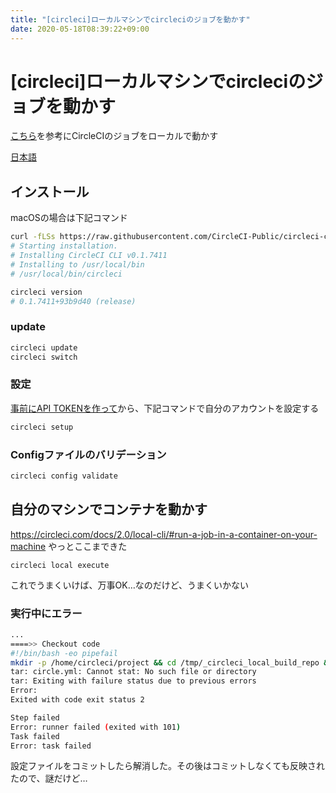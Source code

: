 ```yaml
---
title: "[circleci]ローカルマシンでcircleciのジョブを動かす"
date: 2020-05-18T08:39:22+09:00
---
```


# [circleci]ローカルマシンでcircleciのジョブを動かす

[こちら](https://circleci.com/docs/2.0/local-cli/)を参考にCircleCIのジョブをローカルで動かす

[日本語](https://circleci.com/docs/ja/2.0/local-cli/)

## インストール

macOSの場合は下記コマンド

```bash
curl -fLSs https://raw.githubusercontent.com/CircleCI-Public/circleci-cli/master/install.sh | bash
# Starting installation.
# Installing CircleCI CLI v0.1.7411
# Installing to /usr/local/bin
# /usr/local/bin/circleci

circleci version 
# 0.1.7411+93b9d40 (release)
```

### update

```bash
circleci update
circleci switch
```

### 設定
[事前にAPI TOKENを作って](https://circleci.com/account/api)から、下記コマンドで自分のアカウントを設定する

```bash
circleci setup
```

### Configファイルのバリデーション

```bash
circleci config validate
```

## 自分のマシンでコンテナを動かす

https://circleci.com/docs/2.0/local-cli/#run-a-job-in-a-container-on-your-machine
やっとここまできた

```
circleci local execute
```

これでうまくいけば、万事OK…なのだけど、うまくいかない

### 実行中にエラー

```sh
...
====>> Checkout code
#!/bin/bash -eo pipefail
mkdir -p /home/circleci/project && cd /tmp/_circleci_local_build_repo && git ls-files | tar -T - -c | tar -x -C /home/circleci/project && cp -a /tmp/_circleci_local_build_repo/.git /home/circleci/project
tar: circle.yml: Cannot stat: No such file or directory
tar: Exiting with failure status due to previous errors
Error:
Exited with code exit status 2

Step failed
Error: runner failed (exited with 101)
Task failed
Error: task failed
```
設定ファイルをコミットしたら解消した。その後はコミットしなくても反映されたので、謎だけど…

